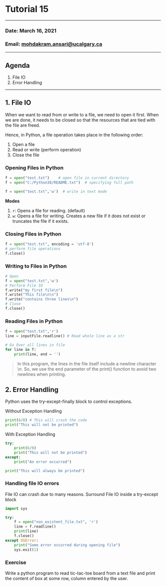 # Tutorial 15

---

### Date: March 16, 2021

### Email: mohdakram.ansari@ucalgary.ca

---

## Agenda

1. File IO
2. Error Handling

---
## 1. File IO

When we want to read from or write to a file, we need to open it first. When we are done, it needs to be closed so that the resources that are tied with the file are freed.

Hence, in Python, a file operation takes place in the following order:

1. Open a file
2. Read or write (perform operation)
3. Close the file


### Opening Files in Python


```python
f = open("test.txt")    # open file in current directory
f = open("C:/Python38/README.txt")  # specifying full path

f = open("test.txt",'w')  # write in text mode
```

**Modes**

1. `r`: Opens a file for reading. (default)
2. `w`: Opens a file for writing. 
Creates a new file if it does not exist or truncates the file if it exists.

### Closing Files in Python

```python
f = open("test.txt", encoding = 'utf-8')
# perform file operations
f.close()
```

### Writing to Files in Python

```python
# Open
f = open("test.txt",'w')
# Perform File IO
f.write("my first file\n")
f.write("This file\n\n")
f.write("contains three lines\n")
# Close
f.close()
```

### Reading Files in Python

```python
f = open("test.txt",'r')
line = inputFile.readline() # Read whole line as a str

# Go Over all lines in file
for line in f:
    print(line, end = '')
```
> In this program, the lines in the file itself include a newline character \n. 
> So, we use the end parameter of the print() function to avoid two newlines when printing.


## 2. Error Handling

Python uses the try-except-finally block to control exceptions.

Without Exception Handling
```python
print(6/0) # This will crash the code
print("This will not be printed")
```

With Exception Handling
```python
try:
    print(6/0)
    print("This will not be printed")
except:
    print("An error occurred")

print("This will always be printed")
```

### Handling file IO errors

File IO can crash due to many reasons.
Surround File IO inside a try-except block

```python
import sys

try:
    f = open("non_existent_file.txt", 'r')
    line = f.readline()
    print(line)
    f.close()
except OSError:
    print("Some error occurred during opening file")
    sys.exit(1)

```

### Exercise

Write a python program to read tic-tac-toe board from
a text file and print the content of box at some
row, column entered by the user.
